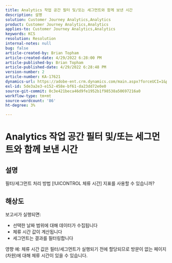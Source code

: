 ```yaml
---
title: Analytics 작업 공간 필터 및/또는 세그먼트와 함께 보낸 시간
description: 설명
solution: Customer Journey Analytics,Analytics
product: Customer Journey Analytics,Analytics
applies-to: Customer Journey Analytics,Analytics
keywords: KCS
resolution: Resolution
internal-notes: null
bug: false
article-created-by: Brian Topham
article-created-date: 4/29/2022 6:28:00 PM
article-published-by: Brian Topham
article-published-date: 4/29/2022 6:28:48 PM
version-number: 2
article-number: KA-17621
dynamics-url: https://adobe-ent.crm.dynamics.com/main.aspx?forceUCI=1&pagetype=entityrecord&etn=knowledgearticle&id=6bd99d18-eac7-ec11-a7b6-0022480a10ee
exl-id: 5de3a2e3-e152-458e-bf61-da23dd72e0e0
source-git-commit: 0c3e421beca46d9fe1952b1f98538a50697216a0
workflow-type: tm+mt
source-wordcount: '86'
ht-degree: 3%

---
```


# Analytics 작업 공간 필터 및/또는 세그먼트와 함께 보낸 시간

## 설명

필터/세그먼트 처리 방법 [!UICONTROL 체류 시간] 지표를 사용할 수 있습니까?

## 해상도


보고서가 실행되면:

- 선택한 날짜 범위에 대해 데이터가 수집됩니다
- 체류 시간 값이 계산됩니다
- 세그먼트는 결과를 필터링합니다


영향 예: 체류 시간 값은 필터/세그먼트가 실행되기 전에 할당되므로 방문이 없는 페이지(차원)에 대해 체류 시간이 있을 수 있습니다.
